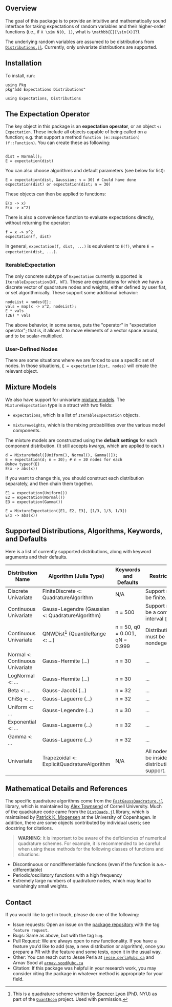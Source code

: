 ## Overview

The goal of this package is to provide an intuitive and mathematically sound interface for taking expectations of random variables
and their higher-order functions (i.e., if ``X \sim N(0, 1)``, what is ``\mathbb{E}[\sin(X)]``?).

The underlying random variables are assumed to be distributions from [`Distributions.jl`](https://github.com/juliastats/distributions.jl). Currently, only univariate distributions are supported.

## Installation

To install, run:

```@repl 1
using Pkg
pkg"add Expectations Distributions"

using Expectations, Distributions
```

## The Expectation Operator

The key object in this package is an **expectation operator**, or an object `<: Expectation`. These include all objects capable of being called on a function; e.g. that support a method `function (e::Expectation)(f::Function)`. You can create these as following:

```@repl 1

dist = Normal();
E = expectation(dist)
```

You can also choose algorithms and default parameters (see below for list):

```@repl 1
E = expectation(dist, Gaussian; n = 30) # Could have done expectation(dist) or expectation(dist; n = 30)
```

These objects can then be applied to functions:

```@repl 1
E(x -> x)
E(x -> x^2)
```

There is also a convenience function to evaluate expectations directly, without returning the operator:

```@repl 1
f = x -> x^2
expectation(f, dist)
```

In general, `expectation(f, dist, ...)` is equivalent to `E(f)`, where `E = expectation(dist, ...)`.

### IterableExpectation

The only concrete subtype of `Expectation` currently supported is `IterableExpectation{NT, WT}`. These are expectations for which we have a
discrete vector of quadrature nodes and weights, either defined by user fiat, or set algorithmically. These support some additional behavior:

```@repl 1
nodeList = nodes(E);
vals = map(x -> x^2, nodeList);
E * vals
(2E) * vals
```

The above behavior, in some sense, puts the "operator" in "expectation operator"; that is, it allows it to move elements of a vector space around, and to be scalar-multiplied.

### User-Defined Nodes

There are some situations where we are forced to use a specific set of nodes. In those situations, `E = expectation(dist, nodes)` will create the relevant object.

## Mixture Models

We also have support for univariate [mixture models](https://juliastats.org/Distributions.jl/latest/mixture). The `MixtureExpectation` type is a struct with two fields:

* `expectations`, which is a list of `IterableExpectation` objects.

* `mixtureweights`, which is the mixing probabilities over the various model components.

The mixture models are constructed using the **default settings** for each component distribution. (It still accepts kwargs, which are applied to each.)

```@repl 1
d = MixtureModel([Uniform(), Normal(), Gamma()]);
E = expectation(d; n = 30); # n = 30 nodes for each
@show typeof(E)
E(x -> abs(x))
```

If you want to change this, you should construct each distribution separately, and then chain them together.

```@repl 1
E1 = expectation(Uniform())
E2 = expectation(Normal())
E3 = expectation(Gamma())

E = MixtureExpectation([E1, E2, E3], [1/3, 1/3, 1/3])
E(x -> abs(x))
```

## Supported Distributions, Algorithms, Keywords, and Defaults

Here is a list of currently supported distributions, along with keyword arguments and their defaults.  

| Distribution Name | Algorithm (Julia Type) | Keywords and Defaults | Restrictions |
| ----------------- | -------------- | --------------------- | ------------ |
| Discrete Univariate | FiniteDiscrete <: QuadratureAlgorithm | N/A | Support must be finite. |
| Continuous Univariate | Gauss-Legendre (Gaussian <: QuadratureAlgorithm) | n = 500 | Support must be a compact interval ``[a, b]``. |
| Continuous Univariate | QNWDist[^1] (QuantileRange <: ...) | n = 50, q0 = 0.001, qN = 0.999 | Distribution must be nondegenerate. |
| Normal <: Continuous Univariate | Gauss-Hermite (...) | n = 30 | ... |
| LogNormal <: ... | Gauss-Hermite (...) | n = 30 | ... |
| Beta <: ... | Gauss-Jacobi (...) | n = 32 | ... |
| ChiSq <: ... | Gauss-Laguerre (...) | n = 32 | ... |
| Uniform <: ... | Gauss-Legendre (...) | n = 30 | ... |
| Exponential <: ... | Gauss-Laguerre (...) | n = 32 | ... |
| Gamma <: ... | Gauss-Laguerre (...) | n = 32 | ... |
| Univariate | Trapezoidal <: ExplicitQuadratureAlgorithm | N/A | All nodes must be inside distribution's support. |

## Mathematical Details and References

The specific quadrature algorithms come from the [`FastGaussQuadrature.jl`](https://github.com/ajt60gaibb/FastGaussQuadrature.jl) library, which is maintained by [Alex Townsend](https://github.com/ajt60gaibb) of Cornell University. Much of the quadrature code came from the [`DistQuads.jl`](https://github.com/pkofod/DistQuads.jl) library, which is maintained by [Patrick K. Mogensen](https://github.com/pkofod) at the University of Copenhagen. In addition, there are some objects contributed by individual users; see docstring for citations.

> **WARNING**: It is important to be aware of the deficiencies of numerical quadrature schemes. For example, it is recommended to be careful when using these methods for the following classes of functions and situations:

* Discontinuous or nondifferentiable functions (even if the function is a.e.-differentiable)
* Periodic/oscillatory functions with a high frequency
* Extremely large numbers of quadrature nodes, which may lead to vanishingly small weights.

## Contact

If you would like to get in touch, please do one of the following:

* Issue requests: Open an issue on the [package repository](https://github.com/QuantEcon/Expectations.jl) with the tag `feature request`.
* Bugs: Same as above, but with the tag `bug`.
* Pull Request: We are always open to new functionality. If you have a feature you'd like to add (say, a new distribution or algorithm), once you prepare a PR with the feature and some tests, open it in the usual way.
* Other: You can reach out to Jesse Perla at [`jesse.perla@ubc.ca`](mailto:jesse.perla@ubc.ca) and Arnav Sood at [`arnav.sood@ubc.ca`](mailto:arnav.sood@ubc.ca)
* Citation: If this package was helpful in your research work, you may consider citing the package in whatever method is appropriate for your field.

[^1]: This is a quadrature scheme written by [Spencer Lyon](http://spencerlyon.com/) (PhD. NYU) as part of the [`QuantEcon`](https://quantecon.org/) project. Used with permission.

